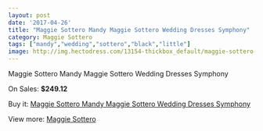 ```yaml
---
layout: post
date: '2017-04-26'
title: "Maggie Sottero Mandy Maggie Sottero Wedding Dresses Symphony"
category: Maggie Sottero
tags: ["mandy","wedding","sottero","black","little"]
image: http://img.hectodress.com/13154-thickbox_default/maggie-sottero-mandy-maggie-sottero-wedding-dresses-symphony.jpg
---
```

Maggie Sottero Mandy Maggie Sottero Wedding Dresses Symphony

On Sales: **$249.12**
<a href="https://www.hectodress.com/maggie-sottero/6398-maggie-sottero-mandy-maggie-sottero-wedding-dresses-symphony.html"><amp-img layout="responsive" width="600" height="600" src="//img.hectodress.com/13154-thickbox_default/maggie-sottero-mandy-maggie-sottero-wedding-dresses-symphony.jpg" alt="Maggie Sottero Mandy Maggie Sottero Wedding Dresses Symphony 0" /></a>
<a href="https://www.hectodress.com/maggie-sottero/6398-maggie-sottero-mandy-maggie-sottero-wedding-dresses-symphony.html"><amp-img layout="responsive" width="600" height="600" src="//img.hectodress.com/13155-thickbox_default/maggie-sottero-mandy-maggie-sottero-wedding-dresses-symphony.jpg" alt="Maggie Sottero Mandy Maggie Sottero Wedding Dresses Symphony 1" /></a>

Buy it: [Maggie Sottero Mandy Maggie Sottero Wedding Dresses Symphony](https://www.hectodress.com/maggie-sottero/6398-maggie-sottero-mandy-maggie-sottero-wedding-dresses-symphony.html "Maggie Sottero Mandy Maggie Sottero Wedding Dresses Symphony")

View more: [Maggie Sottero](https://www.hectodress.com/109-maggie-sottero "Maggie Sottero")